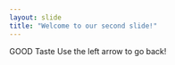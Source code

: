 ```yaml
---
layout: slide
title: "Welcome to our second slide!"
---
```

GOOD Taste
Use the left arrow to go back!
